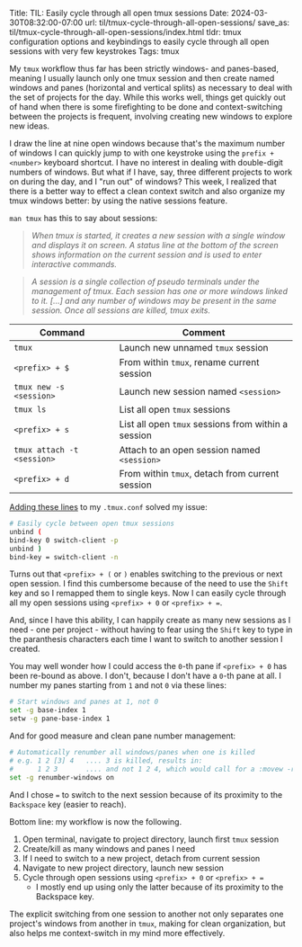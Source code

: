 Title: TIL: Easily cycle through all open tmux sessions
Date: 2024-03-30T08:32:00-07:00
url: til/tmux-cycle-through-all-open-sessions/
save_as: til/tmux-cycle-through-all-open-sessions/index.html
tldr: tmux configuration options and keybindings to easily cycle through all open sessions with very few keystrokes
Tags: tmux

My `tmux` workflow thus far has been strictly windows- and panes-based, meaning I
usually launch only one tmux session and then create named windows and panes
(horizontal and vertical splits) as necessary to deal with the set of projects for
the day. While this works well, things get quickly out of hand when there is some
firefighting to be done and context-switching between the projects is frequent,
involving creating new windows to explore new ideas. 

I draw the line at nine open windows because that's the maximum number of windows I
can quickly jump to with one keystroke using the `prefix + <number>` keyboard
shortcut. I have no interest in dealing with double-digit numbers of windows. But
what if I have, say, three different projects to work on during the day, and I "run
out" of windows? This week, I realized that there is a better way to effect a clean
context switch and also organize my tmux windows better: by using the native sessions
feature.

`man tmux` has this to say about sessions:

>_When tmux is started, it creates a new session with a single window and displays it
on screen.  A status line at the bottom of the screen shows information on the
current session and is used to enter interactive commands._

> _A session is a single collection of pseudo terminals under the management of tmux.
Each session has one or more windows linked to it. [...] and any
number of windows may be present in the same session.  Once all sessions are killed,
tmux exits._

| Command                    | Comment                                             |
|----------------------------|-----------------------------------------------------|
| `tmux`                     | Launch new unnamed `tmux` session                   |
| `<prefix> + $`             | From within `tmux`, rename current session          |
| `tmux new -s <session>`    | Launch new session named `<session>`                |
| `tmux ls`                  | List all open `tmux` sessions                       |
| `<prefix> + s`             | List all open `tmux` sessions from within a session |
| `tmux attach -t <session>` | Attach to an open session named `<session>`         |
| `<prefix> + d`             | From within `tmux`, detach from current session     |

[Adding these
lines](https://github.com/guru-das-s/dotfiles/commit/8fd159707076a5b8a594bf4f6cb1a716042829da)
to my `.tmux.conf` solved my issue:

```bash
# Easily cycle between open tmux sessions
unbind (
bind-key 0 switch-client -p
unbind )
bind-key = switch-client -n
```

Turns out that `<prefix> + (` or `)` enables switching to the previous or next open
session. I find this cumbersome because of the need to use the `Shift` key and so I
remapped them to single keys. Now I can easily cycle through all my open sessions
using `<prefix> + 0` or `<prefix> + =`.

And, since I have this ability, I can happily create as many new sessions as I
need - one per project - without having to fear using the `Shift` key to type in the
paranthesis characters each time I want to switch to another session I created.

You may well wonder how I could access the `0`-th pane if `<prefix> + 0` has been
re-bound as above. I don't, because I don't have a `0`-th pane at all. I number my
panes starting from `1` and not `0` via these lines:

```bash
# Start windows and panes at 1, not 0
set -g base-index 1
setw -g pane-base-index 1
```

And for good measure and clean pane number management:

```bash
# Automatically renumber all windows/panes when one is killed
# e.g. 1 2 [3] 4   .... 3 is killed, results in:
#      1 2 3       .... and not 1 2 4, which would call for a :movew -r
set -g renumber-windows on
```

And I chose `=` to switch to the next session because of its proximity to the
`Backspace` key (easier to reach).

Bottom line: my workflow is now the following.

1. Open terminal, navigate to project directory, launch first `tmux` session
2. Create/kill as many windows and panes I need
3. If I need to switch to a new project, detach from current session
4. Navigate to new project directory, launch new session
5. Cycle through open sessions using `<prefix> + 0` or `<prefix> + =`
    - I mostly end up using only the latter because of its proximity to the Backspace
        key.

The explicit switching from one session to another not only separates one project's
windows from another in `tmux`, making for clean organization, but also helps me
context-switch in my mind more effectively.

